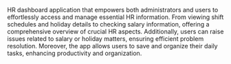  HR dashboard application that empowers both administrators and users to effortlessly access and manage essential HR information. From viewing shift schedules and holiday details to checking salary information, offering a comprehensive overview of crucial HR aspects. Additionally, users can raise issues related to salary or holiday matters, ensuring efficient problem resolution. Moreover, the app allows users to save and organize their daily tasks, enhancing productivity and organization.
